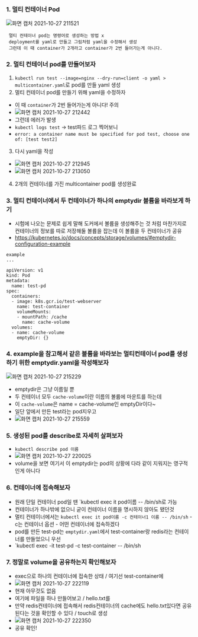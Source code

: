 ### 1. 멀티 컨테이너 Pod
![화면 캡처 2021-10-27 211521](https://user-images.githubusercontent.com/62214428/139063580-1455f7bc-3fb1-46cb-87c2-32d08f929dc5.png)
```
 멀티 컨테이너 pod는 명령어로 생성하는 방법 x
 deployment를 yaml로 만들고 그림처럼 yaml을 수정해서 생성
 그런데 이 때 container가 2개라고 container가 2번 들어가는게 아니다.
```

### 2. 멀티 컨테이너 pod를 만들어보자
1. `kubectl run test --image=nginx --dry-run=client -o yaml > multicontainer.yaml`로 pod를 만들 yaml 생성
2. 멀티 컨테이너 pod를 만들기 위해 yaml을 수정하자
  - 이 때 `container`가 2번 들어가는게 아니다! 주의
  - ![화면 캡처 2021-10-27 212442](https://user-images.githubusercontent.com/62214428/139064858-24cb54c5-1cf5-4b16-ab70-e5bd5bad8518.png)
  - 그런데 에러가 발생
  - `kubectl logs test` -> test파드 로그 찍어보니
  - `error: a container name must be specified for pod test, choose one of: [test test2]`
3. 다시 yaml을 작성
  - ![화면 캡처 2021-10-27 212945](https://user-images.githubusercontent.com/62214428/139065674-89485acf-6b7c-467f-9dba-1040bce8aa7d.png)
  - ![화면 캡처 2021-10-27 213050](https://user-images.githubusercontent.com/62214428/139065843-7a2de581-e054-493a-9bbc-2bdaae4cab3a.png)
4. 2개의 컨테이너를 가진 multicontainer pod를 생성완료


### 3. 멀티 컨테이너에서 두 컨테이너가 하나의 emptydir 볼륨을 바라보게 하기
- 시험에 나오는 문제로 쉽게 말해 도커에서 볼륨을 생성해주는 것 처럼 마찬가지로 컨테이너의 정보를 따로 저장해둘 볼륨을 잡는데 이 볼륨을 두 컨테이너가 공유
- https://kubernetes.io/docs/concepts/storage/volumes/#emptydir-configuration-example
```
example
...

apiVersion: v1
kind: Pod
metadata:
  name: test-pd
spec:
  containers:
  - image: k8s.gcr.io/test-webserver
    name: test-container
    volumeMounts:
    - mountPath: /cache
      name: cache-volume
  volumes:
  - name: cache-volume
    emptyDir: {}
```

### 4. example을 참고해서 같은 볼륨을 바라보는 멀티컨테이너 pod를 생성하기 위한 emptydir.yaml을 작성해보자
![화면 캡처 2021-10-27 215229](https://user-images.githubusercontent.com/62214428/139069279-e9b3b700-3cce-4bed-b5eb-0ad66c899a23.png)
- emptydir은 그냥 이름일 뿐
- 두 컨테이너 모두 `cache-volume`이란 이름의 볼륨에 마운트를 하는데
- 이 `cache-volume`은 name = cache-volume인 emptyDir이다~
- 일단 앞에서 만든 test라는 pod지우고
- ![화면 캡처 2021-10-27 215559](https://user-images.githubusercontent.com/62214428/139069883-89316cdb-cf4b-4d00-8966-dedc953b9fde.png)


### 5. 생성된 pod를 describe로 자세히 살펴보자
- `kubectl describe pod 이름`
- ![화면 캡처 2021-10-27 220025](https://user-images.githubusercontent.com/62214428/139070615-5b425c3b-58c9-432e-8848-e06f843990d1.png)
- volume을 보면 여기서 이 emptydir는 pod의 상황에 다라 같이 지워지는 영구적인게 아니다

### 6. 컨테이너에 접속해보자
- 원래 단일 컨테이너 pod일 땐 `kubectl exec it pod이름 -- /bin/sh로 가능
- 컨테이너가 하나밖에 없으니 굳이 컨테이너 이름을 명시하지 않아도 됐던것
- 멀티 컨테이너에서는 `kubectl exec it pod이름 -c 컨테이너1 이름 -- /bin/sh` -c는 컨테이너 옵션 - 어떤 컨테이너에 접속하겠다
- pod를 만든 test-pd는 `emptydir.yaml`에서 test-container랑 redis라는 컨테이너를 만들었으니 우선
- `kubectl exec -it test-pd -c test-container -- /bin/sh

### 7. 정말로  volume을 공유하는지 확인해보자
- exec으로 하나의 컨테이너에 접속한 상태 / 여기선 test-container에
- ![화면 캡처 2021-10-27 222119](https://user-images.githubusercontent.com/62214428/139073976-1eec7e25-fccb-42b1-ae52-036a7d6a2fe7.png)
- 현재 아무것도 없음
- 여기에 파일을 하나 만들어보고 / hello.txt를
- 만약 redis컨테이너에 접속해서 redis컨테이너의 cache에도 hello.txt있다면 공유된다는 것을 확인할 수 있다 / touch로 생성
- ![화면 캡처 2021-10-27 222350](https://user-images.githubusercontent.com/62214428/139074445-31d316d6-1a63-42c5-8713-3aff82ea6fdd.png)
- 공유 확인!




